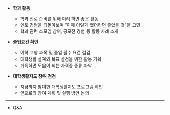- **학과 활동**
    - 학과 진로 준비를 위해 미리 하면 좋은 활동
    - 멘토 경험을 되돌아보며 “이때 이렇게 했더라면 좋았을 것”을 고민
    - 학과 관련 소모임 참여, 공모전 경험 등 활동 사례 소개
        
- **졸업요건 확인**
    - 어학·교양 과목 및 졸업 필수 요건 점검
    - 대학생활 설계와 목표 설정을 위한 활동 기획
    - 취득하면 도움이 되는 자격증 종류 파악
        
- **대학생활지도 참여 점검**
    - 지금까지 참여한 대학생활지도 프로그램 확인
    - 앞으로의 참여 계획 및 실행 방안 논의

---
- Q&A